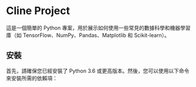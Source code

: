 # Cline Project

這是一個簡單的 Python 專案，用於展示如何使用一些常見的數據科學和機器學習庫（如 TensorFlow、NumPy、Pandas、Matplotlib 和 Scikit-learn）。

## 安裝

首先，請確保您已經安裝了 Python 3.6 或更高版本。然後，您可以使用以下命令來安裝所需的依賴項：
